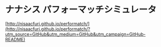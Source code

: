 # ナナシス パフォーマッチシミュレータ
[http://nisaacfuri.github.io/performatch/](http://nisaacfuri.github.io/performatch/?utm_source=GitHub&utm_medium=GitHub&utm_campaign=GitHub-README)
